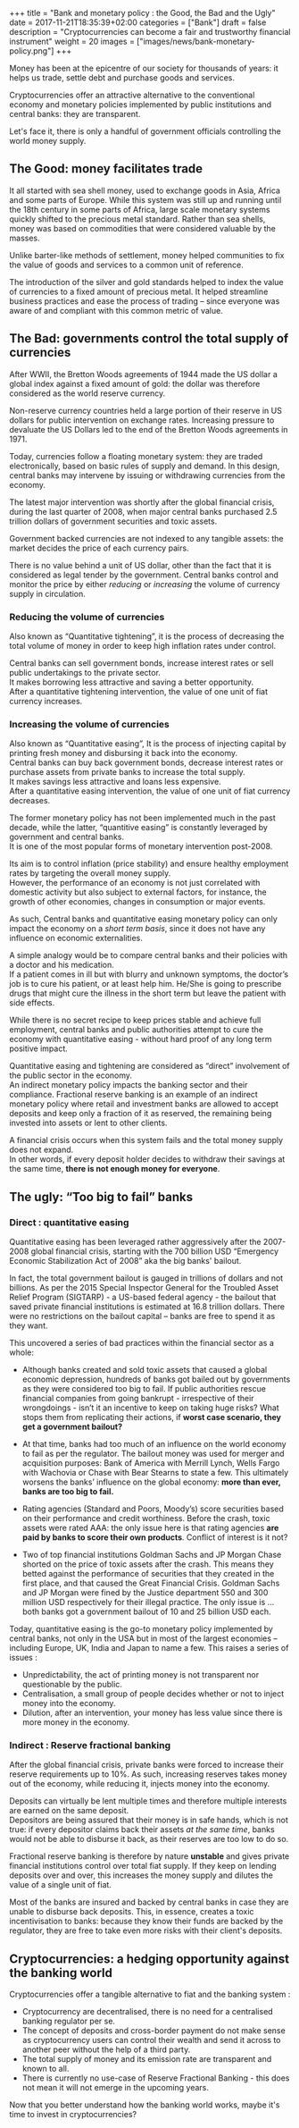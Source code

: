 +++
title = "Bank and monetary policy : the Good, the Bad and the Ugly"
date = 2017-11-21T18:35:39+02:00
categories = ["Bank"]
draft = false
description = "Cryptocurrencies can become a fair and trustworthy financial instrument"
weight = 20
images = ["images/news/bank-monetary-policy.png"]
+++

Money has been at the epicentre of our society for thousands of years: it helps us trade, settle debt and purchase goods and services.  

Cryptocurrencies offer an attractive alternative to the conventional economy and monetary policies implemented by public institutions and central banks: they are transparent.

Let's face it, there is only a handful of government officials controlling the world money supply.

## The Good: money facilitates trade

It all started with sea shell money, used to exchange goods in Asia, Africa and some parts of Europe. While this system was still up and running until the 18th century in some parts of Africa, large scale monetary systems quickly shifted to the precious metal standard. Rather than sea shells, money was based on commodities that were considered valuable by the masses.

Unlike barter-like methods of settlement, money helped communities to fix the value of goods and services to a common unit of reference.

The introduction of the silver and gold standards helped to index the value of currencies to a fixed amount of precious metal. It helped streamline business practices and ease the process of trading – since everyone was aware of and compliant with this common metric of value. 

## The Bad: governments control the total supply of currencies

After WWII, the Bretton Woods agreements of 1944 made the US dollar a global index against a fixed amount of gold: the dollar was therefore considered as the world reserve currency.

Non-reserve currency countries held a large portion of their reserve in US dollars for public intervention on exchange rates. Increasing pressure to devaluate the US Dollars led to the end of the Bretton Woods agreements in 1971.

Today, currencies follow a floating monetary system: they are traded electronically, based on basic rules of supply and demand. In this design, central banks may intervene by issuing or withdrawing currencies from the economy.

The latest major intervention was shortly after the global financial crisis, during the last quarter of 2008, when major central banks purchased 2.5 trillion dollars of government securities and toxic assets. 

Government backed currencies are not indexed to any tangible assets: the market decides the price of each currency pairs.

There is no value behind a unit of US dollar, other than the fact that it is considered as legal tender by the government. Central banks control and monitor the price by either _reducing_ or _increasing_ the volume of currency supply in circulation.

### Reducing the volume of currencies

Also known as “Quantitative tightening”, it is the process of decreasing the total volume of money in order to keep high inflation rates under control.

Central banks can sell government bonds, increase interest rates or sell public undertakings to the private sector.  
It makes borrowing less attractive and saving a better opportunity.  
After a quantitative tightening intervention, the value of one unit of fiat currency increases.

### Increasing the volume of currencies

Also known as “Quantitative easing”, It is the process of injecting capital by printing fresh money and disbursing it back into the economy.  
Central banks can buy back government bonds, decrease interest rates or purchase assets from private banks to increase the total supply.  
It makes savings less attractive and loans less expensive.  
After a quantitative easing intervention, the value of one unit of fiat currency decreases.

The former monetary policy has not been implemented much in the past decade, while the latter, “quantitive easing” is constantly leveraged by government and central banks.  
It is one of the most popular forms of monetary intervention post-2008.  

Its aim is to control inflation (price stability) and ensure healthy employment rates by targeting the overall money supply.  
However, the performance of an economy is not just correlated with domestic activity but also subject to external factors, for instance, the growth of other economies, changes in consumption or major events.   

As such, Central banks and quantitative easing monetary policy can only impact the economy on a _short term basis_, since it does not have any influence on economic externalities.

A simple analogy would be to compare central banks and their policies with a doctor and his medication.  
If a patient comes in ill but with blurry and unknown symptoms, the doctor’s job is to cure his patient, or at least help him. He/She is going to prescribe drugs that might cure the illness in the short term but leave the patient with side effects.  

While there is no secret recipe to keep prices stable and achieve full employment, central banks and public authorities attempt to cure the economy with quantitative easing - without hard proof of any long term positive impact.

Quantitative easing and tightening are considered as “direct” involvement of the public sector in the economy.  
An indirect monetary policy impacts the banking sector and their compliance. Fractional reserve banking is an example of an indirect monetary policy where retail and investment banks are allowed to accept deposits and keep only a fraction of it as reserved, the remaining being invested into assets or lent to other clients.  

A financial crisis occurs when this system fails and the total money supply does not expand.  
In other words, if every deposit holder decides to withdraw their savings at the same time, **there is not enough money for everyone**.

## The ugly: “Too big to fail” banks 

### Direct : quantitative easing

Quantitative easing has been leveraged rather aggressively after the 2007-2008 global financial crisis, starting with the 700 billion USD “Emergency Economic Stabilization Act of 2008” aka the big banks' bailout.  

In fact, the total government bailout is gauged in trillions of dollars and not billions. As per the 2015 Special Inspector General for the Troubled Asset Relief Program (SIGTARP) - a US-based federal agency - the bailout that saved private financial institutions is estimated at 16.8 trillion dollars. There were no restrictions on the bailout capital – banks are free to spend it as they want.  

This uncovered a series of bad practices within the financial sector as a whole:

* Although banks created and sold toxic assets that caused a global economic depression, hundreds of banks got bailed out by governments as they were considered too big to fail. If public authorities rescue financial companies from going bankrupt - irrespective of their wrongdoings - isn’t it an incentive to keep on taking huge risks? What stops them from replicating their actions, if **worst case scenario, they get a government bailout?**

* At that time, banks had too much of an influence on the world economy to fail as per the regulator. The bailout money was used for merger and acquisition purposes: Bank of America with Merrill Lynch, Wells Fargo with Wachovia or Chase with Bear Stearns to state a few. This ultimately worsens the banks’ influence on the global economy: **more than ever, banks are too big to fail.**

* Rating agencies (Standard and Poors, Moody’s) score securities based on their performance and credit worthiness. Before the crash, toxic assets were rated AAA: the only issue here is that rating agencies **are paid by banks to score their own products**. Conflict of interest is it not?

* Two of top financial institutions Goldman Sachs and JP Morgan Chase shorted on the price of toxic assets after the crash. This means they betted against the performance of securities that they created in the first place, and that caused the Great Financial Crisis. Goldman Sachs and JP Morgan were fined by the Justice department 550 and 300 million USD respectively for their illegal practice. The only issue is … both banks got a government bailout of 10 and 25 billion USD each.

Today, quantitative easing is the go-to monetary policy implemented by central banks, not only in the USA but in most of the largest economies – including Europe, UK, India and Japan to name a few. This raises a series of issues :

* Unpredictability, the act of printing money is not transparent nor questionable by the public.
* Centralisation, a small group of people decides whether or not to inject money into the economy. 
* Dilution, after an intervention, your money has less value since there is more money in the economy.

### Indirect : Reserve fractional banking

After the global financial crisis, private banks were forced to increase their reserve requirements up to 10%. As such, increasing reserves takes money out of the economy, while reducing it, injects money into the economy.  

Deposits can virtually be lent multiple times and therefore multiple interests are earned on the same deposit.  
Depositors are being assured that their money is in safe hands, which is not true: if every depositor claims back their assets _at the same time_, banks would not be able to disburse it back, as their reserves are too low to do so.  

Fractional reserve banking is therefore by nature **unstable** and gives private financial institutions control over total fiat supply. If they keep on lending deposits over and over, this increases the money supply and dilutes the value of a single unit of fiat.

Most of the banks are insured and backed by central banks in case they are unable to disburse back deposits. This, in essence, creates a toxic incentivisation to banks: because they know their funds are backed by the regulator, they are free to take even more risks with their client's deposits.

## Cryptocurrencies: a hedging opportunity against the banking world

Cryptocurrencies offer a tangible alternative to fiat and the banking system :

* Cryptocurrency are decentralised, there is no need for a centralised banking regulator per se.
* The concept of deposits and cross-border payment do not make sense as cryptocurrency users can control their wealth and send it across to another peer without the help of a third party.
* The total supply of money and its emission rate are transparent and known to all.
* There is currently no use-case of Reserve Fractional Banking - this does not mean it will not emerge in the upcoming years.

Now that you better understand how the banking world works, maybe it's time to invest in cryptocurrencies?   
